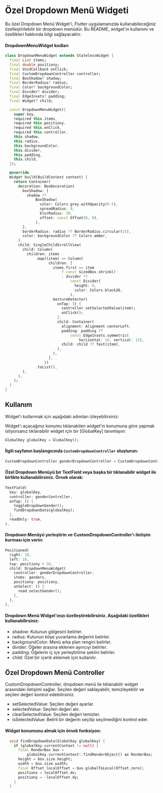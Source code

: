 # Özel Dropdown Menü Widgeti

Bu özel Dropdown Menü Widget'i, Flutter uygulamanızda kullanabileceğiniz özelleştirilebilir bir dropdown menüdür. Bu README, widget'ın kullanımı ve özellikleri hakkında bilgi sağlayacaktır.

#### DropdownMenuWidget kodları
```dart
class DropdownMenuWidget extends StatelessWidget {
  final List items;
  final double positiony;
  final VoidCallback onClick;
  final CustomDropdownController controller;
  final BoxShadow? shadow;
  final BorderRadius? radius;
  final Color? backgroundColor;
  final Divider? divider;
  final EdgeInsets? padding;
  final Widget? child;

  const DropdownMenuWidget({
    super.key,
    required this.items,
    required this.positiony,
    required this.onClick,
    required this.controller,
    this.shadow,
    this.radius,
    this.backgroundColor,
    this.divider,
    this.padding,
    this.child,
  });

  @override
  Widget build(BuildContext context) {
    return Container(
      decoration: BoxDecoration(
        boxShadow: [
          shadow ??
              BoxShadow(
                color: Colors.grey.withOpacity(0.5),
                spreadRadius: 0,
                blurRadius: 30,
                offset: const Offset(0, 0),
              ),
        ],
        borderRadius: radius ?? BorderRadius.circular(15),
        color: backgroundColor ?? Colors.amber,
      ),
      child: SingleChildScrollView(
        child: Column(
          children: items
              .map((item) => Column(
                    children: [
                      items.first == item
                          ? const SizedBox.shrink()
                          : divider ??
                              const Divider(
                                height: 0,
                                color: Colors.black26,
                              ),
                      GestureDetector(
                        onTap: () {
                          controller.setSelectedValue(item);
                          onClick();
                        },
                        child: Container(
                          alignment: Alignment.centerLeft,
                          padding: padding ??
                              const EdgeInsets.symmetric(
                                  horizontal: 16, vertical: 12),
                          child: child ?? Text(item),
                        ),
                      ),
                    ],
                  ))
              .toList(),
        ),
      ),
    );
  }
}
```

## Kullanım

Widget'ı kullanmak için aşağıdaki adımları izleyebilirsiniz:

Widget'ı açacağınız konumu tıklanabilen widget'ın konumuna göre yapmak istiyorsanız tıklanabilir widget için bir [GlobalKey] tanımlayın:

```dart
GlobalKey globalKey = GlobalKey();
```
#### İlgili sayfanın başlangıcında `CustomDropdownController` oluşturun:

```dart
CustomDropdownController genderDropdownController = CustomDropdownController();
```
#### Özel Dropdown Menüyü bir TextField veya başka bir tıklanabilir widget ile birlikte kullanabilirsiniz. Örnek olarak:

```dart
TextField(
  key: globalKey,
  controller: genderController,
  onTap: () {
    toggleDropdownGender();
    findDropdownData(globalKey);
  },
  readOnly: true,
),
```
#### Dropdown Menüyü yerleştirin ve CustomDropdownController'ı iletişim kurması için verin:

```dart
Positioned(
  right: 10,
  left: 10,
  top: positiony + 30,
  child: DropdownMenuWidget(
    controller: genderDropdownController,
    items: genders,
    positiony: positiony,
    onSelect: () {
      read.selectGender();
    },
  ),
),
```
#### Dropdown Menü Widget'ınızı özelleştirebilirsiniz. Aşağıdaki özellikleri kullanabilirsiniz:

* shadow: Kutunun gölgesini belirler.
* radius: Kutunun köşe yuvarlama değerini belirler.
* backgroundColor: Menü arka plan rengini belirler.
* divider: Öğeler arasına eklenen ayırıcıyı belirler.
* padding: Öğelerin iç içe yerleştirilme şeklini belirler.
* child: Özel bir içerik eklemek için kullanılır.

## Özel Dropdown Menü Controller
CustomDropdownController, dropdown menü ile tıklanabilir widget arasındaki iletişimi sağlar. Seçilen değeri saklayabilir, temizleyebilir ve seçilen değeri kontrol edebilirsiniz.

* setSelectedValue: Seçilen değeri ayarlar.
* selectedValue: Seçilen değeri alır.
* clearSelectedValue: Seçilen değeri temizler.
* isSelectedValue: Belirli bir değerin seçilip seçilmediğini kontrol eder.


#### Widget konumunu almak için örnek fonksiyon:
```dart
  void findDropdownData(GlobalKey globalKey) {
    if (globalKey.currentContext != null) {
      final RenderBox box =
          globalKey.currentContext!.findRenderObject() as RenderBox;
      height = box.size.height;
      width = box.size.width;
      final Offset localOffset = box.globalToLocal(Offset.zero);
      positionx = localOffset.dx;
      positiony = -localOffset.dy;
    }
  }
```


